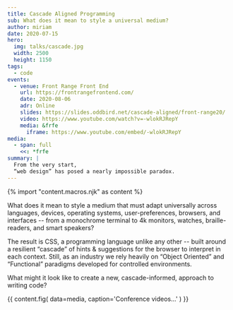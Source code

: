 ```yaml
---
title: Cascade Aligned Programming
sub: What does it mean to style a universal medium?
author: miriam
date: 2020-07-15
hero:
  img: talks/cascade.jpg
  width: 2500
  height: 1150
tags:
  - code
events:
  - venue: Front Range Front End
    url: https://frontrangefrontend.com/
    date: 2020-08-06
    adr: Online
    slides: https://slides.oddbird.net/cascade-aligned/front-range20/
    video: https://www.youtube.com/watch?v=-wlokRJRepY
    media: &frfe
      iframe: https://www.youtube.com/embed/-wlokRJRepY
media:
  - span: full
    <<: *frfe
summary: |
  From the very start,
  “web design” has posed a nearly impossible paradox.
---
```


{% import "content.macros.njk" as content %}

What does it mean to style a medium that must adapt universally
across languages, devices, operating systems,
user-preferences, browsers, and interfaces --
from a monochrome terminal to 4k monitors,
watches, braille-readers, and smart speakers?

The result is CSS, a programming language unlike any other --
built around a resilient “cascade”
of hints & suggestions for the browser
to interpret in each context.
Still, as an industry
we rely heavily on “Object Oriented” and “Functional” paradigms
developed for controlled environments.

What might it look like to create a new,
cascade-informed, approach to writing code?

{{ content.fig(
  data=media,
  caption='Conference videos…'
) }}
